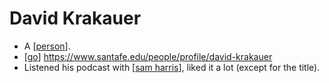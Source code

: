 # David Krakauer

- A [[person]].
- [[go]] https://www.santafe.edu/people/profile/david-krakauer
- Listened his podcast with [[sam harris]], liked it a lot (except for the title).

[//begin]: # "Autogenerated link references for markdown compatibility"
[person]: person "Person"
[go]: go "Go"
[sam harris]: sam-harris "Sam Harris"
[//end]: # "Autogenerated link references"
